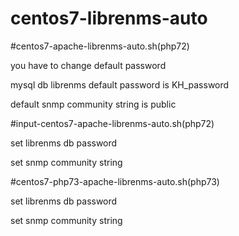 # centos7-librenms-auto

#centos7-apache-librenms-auto.sh(php72)

you have to change default password

mysql db librenms default password is KH_password

default snmp community string is public

#input-centos7-apache-librenms-auto.sh(php72)

set librenms db password

set snmp community string

#centos7-php73-apache-librenms-auto.sh(php73)

set librenms db password

set snmp community string
